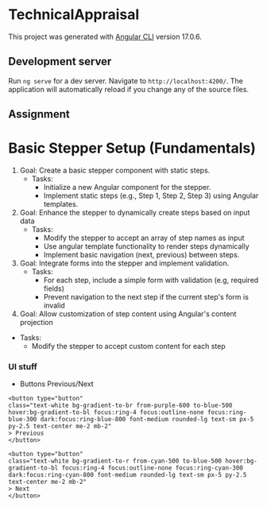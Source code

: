 # TechnicalAppraisal

This project was generated with [Angular CLI](https://github.com/angular/angular-cli) version 17.0.6.

## Development server

Run `ng serve` for a dev server. Navigate to `http://localhost:4200/`. The application will automatically reload if you change any of the source files.

## Assignment

# Basic Stepper Setup (Fundamentals)
1. Goal: Create a basic stepper component with static steps.
   * Tasks:
     * Initialize a new Angular component for the stepper.
     * Implement static steps (e.g., Step 1, Step 2, Step 3) using Angular templates.
2. Goal: Enhance the stepper to dynamically create steps based on input data
   * Tasks:
     * Modify the stepper to accept an array of step names as input
     * Use angular template functionality to render steps dynamically
     * Implement basic navigation (next, previous) between steps.
3. Goal: Integrate forms into the stepper and implement validation.
   * Tasks:
     * For each step, include a simple form with validation (e.g, required fields)
     * Prevent navigation to the next step if the current step's form is invalid
4. Goal: Allow customization of step content using Angular's content projection
  * Tasks:
    * Modify the stepper to accept custom content for each step


### UI stuff
* Buttons Previous/Next
```
<button type="button"
class="text-white bg-gradient-to-br from-purple-600 to-blue-500 hover:bg-gradient-to-bl focus:ring-4 focus:outline-none focus:ring-blue-300 dark:focus:ring-blue-800 font-medium rounded-lg text-sm px-5 py-2.5 text-center me-2 mb-2"
> Previous
</button>
```

```
<button type="button"
class="text-white bg-gradient-to-r from-cyan-500 to-blue-500 hover:bg-gradient-to-bl focus:ring-4 focus:outline-none focus:ring-cyan-300 dark:focus:ring-cyan-800 font-medium rounded-lg text-sm px-5 py-2.5 text-center me-2 mb-2"
> Next
</button>
```
